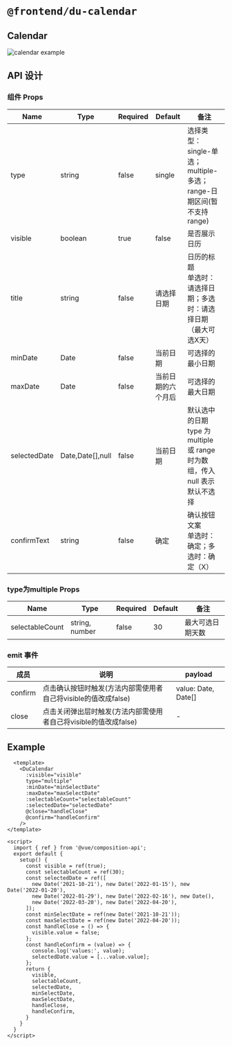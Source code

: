 # `@frontend/du-calendar`

## Calendar
![calendar example](https://cdn.qiandaoapp.com/admins/375749399347bfabd99998303d532214.png "组件示例图片")

## API 设计

### 组件 Props

| Name | Type | Required | Default | 备注 |
| ---- | ---- | -------- | ------- | ---- |
| type | string | false | single | 选择类型：<br>single-单选；multiple-多选；range-日期区间(暂不支持range) |
| visible | boolean | true | false | 是否展示日历 |
| title | string | false | 请选择日期 | 日历的标题<br>单选时：请选择日期；多选时：请选择日期（最大可选X天） |
| minDate | Date | false | 当前日期 | 可选择的最小日期 |
| maxDate | Date | false | 当前日期的六个月后 | 可选择的最大日期 |
| selectedDate | Date,Date[],null | false | 当前日期 | 默认选中的日期<br>type 为 multiple 或 range 时为数组，传入 null 表示默认不选择 |
| confirmText | string | false | 确定 | 确认按钮文案<br>单选时：确定；多选时：确定（X） |

### type为multiple Props

| Name | Type | Required | Default | 备注 |
| ---- | ---- | -------- | ------- | ---- |
| selectableCount | string, number | false | 30 | 最大可选日期天数 |

### emit 事件

| 成员 | 说明 | payload |
| --- | --- | --- |
| confirm | 点击确认按钮时触发(方法内部需使用者自己将visible的值改成false) | value: Date, Date[] |
| close | 点击关闭弹出层时触发(方法内部需使用者自己将visible的值改成false) | - |

## Example

```vue
  <template>
    <DuCalendar
      :visible="visible"
      type="multiple"
      :minDate="minSelectDate"
      :maxDate="maxSelectDate"
      :selectableCount="selectableCount"
      :selectedDate="selectedDate"
      @close="handleClose"
      @confirm="handleConfirm"
    />
</template>

<script>
  import { ref } from '@vue/composition-api';
  export default {
    setup() {
      const visible = ref(true);
      const selectableCount = ref(30);
      const selectedDate = ref([
        new Date('2021-10-21'), new Date('2022-01-15'), new Date('2022-01-20'),
        new Date('2022-01-29'), new Date('2022-02-16'), new Date(),
        new Date('2022-03-20'), new Date('2022-04-20'),
      ]);
      const minSelectDate = ref(new Date('2021-10-21'));
      const maxSelectDate = ref(new Date('2022-04-20'));
      const handleClose = () => {
        visible.value = false;
      };
      const handleConfirm = (value) => {
        console.log('values:', value);
        selectedDate.value = [...value.value];
      };
      return {
        visible,
        selectableCount,
        selectedDate,
        minSelectDate,
        maxSelectDate,
        handleClose,
        handleConfirm,
      }
    }
  }
</script>
```

